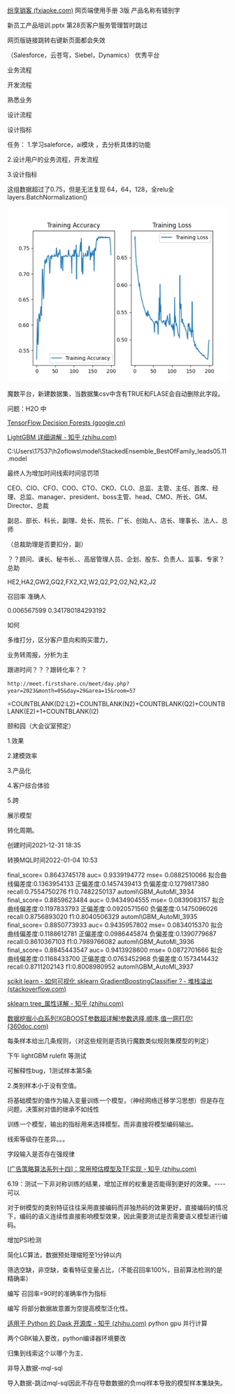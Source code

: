  [纷享销客 (fxiaoke.com)](https://www.fxiaoke.com/XV/UI/Home#netdisk)  网页端使用手册 3版 产品名称有错别字

新员工产品培训.pptx 第28页客户服务管理暂时跳过

网页版链接跳转右键新页面都会失效

 （Salesforce，云苍穹，Siebel，Dynamics） 优秀平台

业务流程

开发流程

熟悉业务

设计流程

设计指标



任务：
1.学习saleforce，ai模块 ，去分析具体的功能

2.设计用户的业务流程，开发流程

3.设计指标



这组数据超过了0.75，但是无法复现 64，64，128，全relu全layers.BatchNormalization()

![1683542878094](image/1683542878094.png)

魔数平台，新建数据集，当数据集csv中含有TRUE和FLASE会自动删除此字段。

问题：H2O 中





 [TensorFlow Decision Forests (google.cn)](https://tensorflow.google.cn/decision_forests?hl=zh-cn) 

 [LightGBM 详细讲解 - 知乎 (zhihu.com)](https://zhuanlan.zhihu.com/p/366952043) 

C:\Users\17537\h2oflows\model\StackedEnsemble_BestOfFamily_leads05.11.model



最终人为增加时间线索时间惩罚项

CEO、CIO、CFO、COO、CTO、CKO、CLO、总监、主管、主任、首席、经理、总监、manager、president、boss主管、head、CMO、所长、GM、Director、总裁

副总、部长、科长，副理、处长、院长、厂长、创始人、店长、理事长、法人、总师

（总裁助理是否要扣分，副）

？？顾问、课长、秘书长、、高层管理人员、企划、股东、负责人、监事、专家？总助

HE2,HA2,GW2,GQ2,FX2,X2,W2,Q2,P2,O2,N2,K2,J2

召回率  准确人

0.006567599 0.341780184293192

如何



多维打分，区分客户意向和购买潜力，

业务转周报，分析为主

跟进时间？？？跟转化率？？

```
http://meet.firstshare.cn/meet/day.php?year=2023&month=05&day=29&area=15&room=57
```

=COUNTBLANK(D2:L2)+COUNTBLANK(N2)+COUNTBLANK(Q2)+COUNTBLANK(E2)+1+COUNTBLANK(I2)

颐和园（大会议室预定）













1.效果

2.建模效率

3.产品化

4.客户综合体验

5.跨



展示模型

转化周期。



创建时间2021-12-31 18:35

转换MQL时间2022-01-04 10:53

final_score= 0.8643745178 auc= 0.9339194772  mse= 0.0882510066  拟合曲线偏差度:0.1363954133  正偏差度:0.1457439413  负偏差度:0.1279817380  recall:0.7554750276  f1:0.7482250137   automl\GBM_AutoMl_3934
final_score= 0.8859623484 auc= 0.9434904555  mse= 0.0839083157  拟合曲线偏差度:0.1197833793  正偏差度:0.0920571560  负偏差度:0.1475096026  recall:0.8756893020  f1:0.8040506329   automl\GBM_AutoMl_3935
final_score= 0.8850773933 auc= 0.9435957802  mse= 0.0834015370  拟合曲线偏差度:0.1188612781  正偏差度:0.0986445874  负偏差度:0.1390779687  recall:0.8610367103  f1:0.7989766082   automl\GBM_AutoMl_3936
final_score= 0.8845443547 auc= 0.9413928600  mse= 0.0872701666  拟合曲线偏差度:0.1168433700  正偏差度:0.0763452968  负偏差度:0.1573414432  recall:0.8711202143  f1:0.8008980952   automl\GBM_AutoMl_3937



 [scikit learn - 如何可视化 sklearn GradientBoostingClassifier？- 堆栈溢出 (stackoverflow.com)](https://stackoverflow.com/questions/44974360/how-to-visualize-an-sklearn-gradientboostingclassifier) 

 [sklearn tree_属性详解 - 知乎 (zhihu.com)](https://zhuanlan.zhihu.com/p/593758538?utm_id=0) 

 [数据挖掘小白系列!XGBOOST参数超详解!参数选择,顺序,值一网打尽! (360doc.com)](http://www.360doc.com/content/12/0121/07/35712332_1039370546.shtml) 

每条样本给出几条规则，（对这些规则是否执行魔数类似规则集模型的判定）



下午 lightGBM rulefit 等测试

可解释性bug，1测试样本第5条

2.类别样本小于没有空值。



将基础模型的值作为输入变量训练一个模型，（神经网络迁移学习思想）但是存在问题，决策树对值的继承不如线性

训练一个模型，输出的指标用来选择模型。而非直接将模型编码输出。

线索等级存在差异。。。



字段输入是否存在强规律

 [[广告策略算法系列十四\]：常用预估模型及TF实现 - 知乎 (zhihu.com)](https://zhuanlan.zhihu.com/p/578556542) 

6.19：测试一下非对称训练的结果，增加正样的权重是否能得到更好的效果。----可以

对于树模型的类别特征往往采用直接编码而非独热码的效果更好，直接编码的情况下，编码的语义连续性直接影响模型效果，因此需要测试是否需要语义模型进行编码。

增加PSI检测

简化LC算法，数据预处理缩短至1分钟以内

筛选空缺，非空缺，查看特征变量占比，（不能召回率100%，目前算法检测的是精确率）

编写 召回率=90时的准确率作为指标

编写 将部分数据故意置为空提高模型泛化性。

 [适用于 Python 的 Dask 开源库 - 知乎 (zhihu.com)](https://zhuanlan.zhihu.com/p/517965999)  python gpu 并行计算







两个GBK输入要改，python编译器环境要改



归集到线索这个以哪个为主、



非导入数据-mql-sql

导入数据-跳过mql-sql因此不存在导数数据的负mql样本导致的模型样本集缺失。










